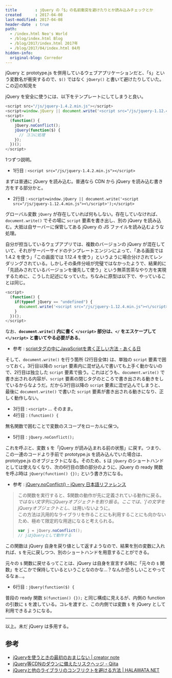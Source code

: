 ```yaml
---
title        : jQuery の「$」の名前衝突を避けたりとか読み込みチェックとか
created      : 2017-04-08
last-modified: 2017-04-08
header-date  : true
path:
  - /index.html Neo's World
  - /blog/index.html Blog
  - /blog/2017/index.html 2017年
  - /blog/2017/04/index.html 04月
hidden-info:
  original-blog: Corredor
---
```


jQuery と prototype.js を併用しているウェブアプリケーションだと、「`$`」という変数名が衝突するので、`$()` ではなく `jQuery()` と書いて避けたりしていた。この辺の知見を

jQuery を安全に使うには、以下をテンプレートにしてしまうと良い。

```javascript
<script src="/js/jquery-1.4.2.min.js"></script>
<script>window.jQuery || document.write('<script src="/js/jquery-1.12.4.min.js"><\/script>');</script>
<script>
  (function() {
    jQuery.noConflict();
    jQuery(function($) {
      // ココに処理
    });
  })();
</script>
```

1つずつ説明。

- 1行目 : `<script src="/js/jquery-1.4.2.min.js"></script>`

まずは普通に jQuery を読み込む。普通なら CDN から jQuery を読み込む書き方をする部分かと。

- 2行目 : `<script>window.jQuery || document.write('<script src="/js/jquery-1.12.4.min.js"><\/script>');</script>`

グローバル変数 `jQuery` が存在していれば何もしない。存在していなければ、`document.write()` でその場に `script` 要素を書き出し、別の jQuery を読み込む。大抵は自サーバーに保管してある jQuery の JS ファイルを読み込むような処理。

自分が担当しているウェブアプリでは、複数のバージョンの jQuery が混在していて、それがサーバーサイドのテンプレートエンジンによって、「ある画面では 1.4.2 を使う」「この画面では 1.12.4 を使う」というように場合分けされてレンダリングされている。しかしその条件分岐が完璧ではなかったようで、結果的に「先読みされているバージョンを優先して使う」という無茶苦茶なやり方を実現するために、こうした記述になっていた。ちなみに原型は以下で、やっていることは同じ。

```javascript
<script>
  (function() {
    if(typeof jQuery == "undefined") {
      document.write('<script src="/js/jquery-1.12.4.min.js"><\/script>');
    }
  })();
</script>
```

なお、**`document.write()` 内に書く `</script>` 部分は、`</` をエスケープして `<\/script>` と書いてやる必要がある**。

- 参考 : [scriptタグの中にJavaScriptを書く正しい方法 - あくる日](http://aql.hatenablog.com/entry/20060615/1150300264)

そして、`document.write()` を行う箇所 (2行目全体) は、単独の `script` 要素で囲っておく。3行目以降の `script` 要素内に混ぜ込んで書いても上手く動かないので、2行目は独立した `script` 要素で扱う。これはどうも、`document.write()` で書き出される内容が、`script` 要素の閉じタグのところで書き出される動きをしているからなようだ。だから3行目以降の `script` 要素に混ぜ込んでしまうと、最後に `document.write()` で書いた `script` 要素が書き出される動きになり、正しく動作しない。

- 3行目 : `<script>` … そのまま。
- 4行目 : `(function() {`

無名関数で囲むことで変数のスコープをローカルに保つ。

- 5行目 : `jQuery.noConflict();`

これを呼ぶと、変数 `$` を「jQuery が読み込まれる前の状態」に戻す。つまり、この一連のコードより手前で prototype.js を読み込んでいた場合は、prototype.js のオブジェクトになる。そのため、`$` は `jQuery` のショートハンドとしては使えなくなり、次の6行目の頭の部分のように、jQuery の ready 関数を呼ぶ時は `jQuery(function() {});` という書き方になる。

- 参考 : [jQuery.noConflict() - jQuery 日本語リファレンス](http://semooh.jp/jquery/api/core/jQuery.noConflict/_/)

> この関数を実行すると、$関数の動作が先に定義されている動作に戻る。 $ではない文字列にjQueryオブジェクトを割り振る。ここでは、'j'の文字をjQueryオブジェクトとし、$は用いないように。  
> この方法は汎用的なライブラリを作ることにも利用することにも向かないため、極めて限定的な用途になると考えられる。
> 
> ```javascript
> var j = jQuery.noConflict();
> // jはjQueryとして動作する
> ```

この関数は jQuery 自身を戻り値として返すようなので、結果を別の変数に入れれば、`$` を元に戻しつつ、別のショートハンドを用意することができる。

元々の `$` 関数に戻せるってことは、jQuery は自身を宣言する時に「元々の `$` 関数」をどこかで保持しているということなのかな…？なんか恐ろしいことやってるなぁ…。

- 6行目 : `jQuery(function($) {`

普段の ready 関数 `$(function() {});` と同じ構成に見えるが、内側の function の引数に `$` を渡している。コレを渡すと、この内側では変数 `$` を jQuery として利用できるようになる。

-----

以上。未だ jQuery は多用する。

## 参考

- [jQueryを使うときの最初のおまじない | creator note](http://creator.cotapon.org/articles/javascript/jquery/jquery%E3%82%92%E4%BD%BF%E3%81%86%E3%81%A8%E3%81%8D%E3%81%AE%E6%9C%80%E5%88%9D%E3%81%AE%E3%81%8A%E3%81%BE%E3%81%98%E3%81%AA%E3%81%84)
- [jQuery等CDNのダウンに備えたリスクヘッジ - Qiita](http://qiita.com/kidach1/items/5456589a799e5d787923)
- [jQueryと他のライブラリのコンフリクトを避ける方法 | HALAWATA.NET](https://www.halawata.net/2011/10/jquery-noconflict/)
